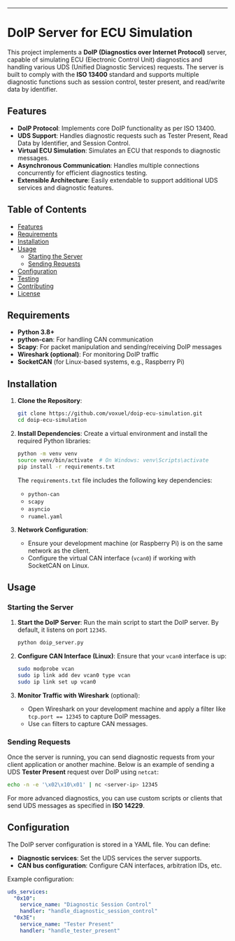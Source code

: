 ---

# DoIP Server for ECU Simulation

This project implements a **DoIP (Diagnostics over Internet Protocol)** server, capable of simulating ECU (Electronic Control Unit) diagnostics and handling various UDS (Unified Diagnostic Services) requests. The server is built to comply with the **ISO 13400** standard and supports multiple diagnostic functions such as session control, tester present, and read/write data by identifier.

## Features
- **DoIP Protocol**: Implements core DoIP functionality as per ISO 13400.
- **UDS Support**: Handles diagnostic requests such as Tester Present, Read Data by Identifier, and Session Control.
- **Virtual ECU Simulation**: Simulates an ECU that responds to diagnostic messages.
- **Asynchronous Communication**: Handles multiple connections concurrently for efficient diagnostics testing.
- **Extensible Architecture**: Easily extendable to support additional UDS services and diagnostic features.

## Table of Contents
- [Features](#features)
- [Requirements](#requirements)
- [Installation](#installation)
- [Usage](#usage)
  - [Starting the Server](#starting-the-server)
  - [Sending Requests](#sending-requests)
- [Configuration](#configuration)
- [Testing](#testing)
- [Contributing](#contributing)
- [License](#license)

## Requirements
- **Python 3.8+**
- **python-can**: For handling CAN communication
- **Scapy**: For packet manipulation and sending/receiving DoIP messages
- **Wireshark (optional)**: For monitoring DoIP traffic
- **SocketCAN** (for Linux-based systems, e.g., Raspberry Pi)

## Installation

1. **Clone the Repository**:
    ```bash
    git clone https://github.com/voxuel/doip-ecu-simulation.git
    cd doip-ecu-simulation
    ```

2. **Install Dependencies**:
    Create a virtual environment and install the required Python libraries:
    ```bash
    python -m venv venv
    source venv/bin/activate  # On Windows: venv\Scripts\activate
    pip install -r requirements.txt
    ```

    The `requirements.txt` file includes the following key dependencies:
    - `python-can`
    - `scapy`
    - `asyncio`
    - `ruamel.yaml`

3. **Network Configuration**:
    - Ensure your development machine (or Raspberry Pi) is on the same network as the client.
    - Configure the virtual CAN interface (`vcan0`) if working with SocketCAN on Linux.

## Usage

### Starting the Server
1. **Start the DoIP Server**:
    Run the main script to start the DoIP server. By default, it listens on port `12345`.
    ```bash
    python doip_server.py
    ```

2. **Configure CAN Interface (Linux)**:
    Ensure that your `vcan0` interface is up:
    ```bash
    sudo modprobe vcan
    sudo ip link add dev vcan0 type vcan
    sudo ip link set up vcan0
    ```

3. **Monitor Traffic with Wireshark** (optional):
    - Open Wireshark on your development machine and apply a filter like `tcp.port == 12345` to capture DoIP messages.
    - Use `can` filters to capture CAN messages.

### Sending Requests
Once the server is running, you can send diagnostic requests from your client application or another machine. Below is an example of sending a UDS **Tester Present** request over DoIP using `netcat`:

```bash
echo -n -e '\x02\x10\x01' | nc <server-ip> 12345
```

For more advanced diagnostics, you can use custom scripts or clients that send UDS messages as specified in **ISO 14229**.

## Configuration
The DoIP server configuration is stored in a YAML file. You can define:
- **Diagnostic services**: Set the UDS services the server supports.
- **CAN bus configuration**: Configure CAN interfaces, arbitration IDs, etc.

Example configuration:
```yaml
uds_services:
  "0x10":
    service_name: "Diagnostic Session Control"
    handler: "handle_diagnostic_session_control"
  "0x3E":
    service_name: "Tester Present"
    handler: "handle_tester_present"
```
